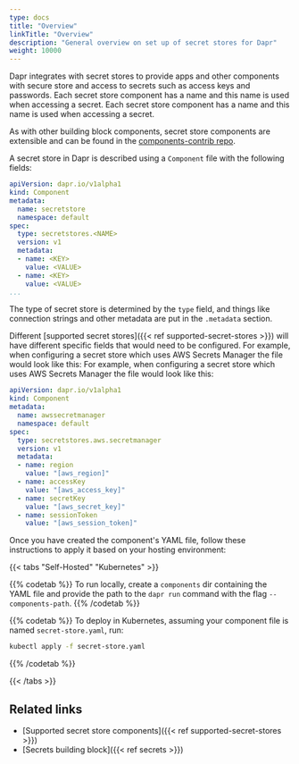 ```yaml
---
type: docs
title: "Overview"
linkTitle: "Overview"
description: "General overview on set up of secret stores for Dapr"
weight: 10000
---
```


Dapr integrates with secret stores to provide apps and other components with secure store and access to secrets such as access keys and passwords. Each secret store component has a name and this name is used when accessing a secret. Each secret store component has a name and this name is used when accessing a secret.

As with other building block components, secret store components are extensible and can be found in the [components-contrib repo](https://github.com/dapr/components-contrib).

A secret store in Dapr is described using a `Component` file with the following fields:

```yaml
apiVersion: dapr.io/v1alpha1
kind: Component
metadata:
  name: secretstore
  namespace: default
spec:
  type: secretstores.<NAME>
  version: v1
  metadata:
  - name: <KEY>
    value: <VALUE>
  - name: <KEY>
    value: <VALUE>
...
```

The type of secret store is determined by the `type` field, and things like connection strings and other metadata are put in the `.metadata` section.

Different [supported secret stores]({{< ref supported-secret-stores >}}) will have different specific fields that would need to be configured. For example, when configuring a secret store which uses AWS Secrets Manager the file would look like this: For example, when configuring a secret store which uses AWS Secrets Manager the file would look like this:

```yaml
apiVersion: dapr.io/v1alpha1
kind: Component
metadata:
  name: awssecretmanager
  namespace: default
spec:
  type: secretstores.aws.secretmanager
  version: v1
  metadata:
  - name: region
    value: "[aws_region]"
  - name: accessKey
    value: "[aws_access_key]"
  - name: secretKey
    value: "[aws_secret_key]"
  - name: sessionToken
    value: "[aws_session_token]"
```

Once you have created the component's YAML file, follow these instructions to apply it based on your hosting environment:


{{< tabs "Self-Hosted" "Kubernetes" >}}

{{% codetab %}}
To run locally, create a `components` dir containing the YAML file and provide the path to the `dapr run` command with the flag `--components-path`.
{{% /codetab %}}

{{% codetab %}}
To deploy in Kubernetes, assuming your component file is named `secret-store.yaml`, run:

```bash
kubectl apply -f secret-store.yaml
```
{{% /codetab %}}

{{< /tabs >}}


## Related links

- [Supported secret store components]({{< ref supported-secret-stores >}})
- [Secrets building block]({{< ref secrets >}})